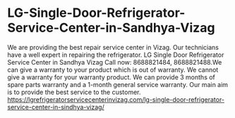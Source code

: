# LG-Single-Door-Refrigerator-Service-Center-in-Sandhya-Vizag
We are providing the best repair service center in Vizag. Our technicians have a well expert in repairing the refrigerator. LG Single Door Refrigerator Service Center in Sandhya Vizag Call now: 8688821484, 8688821488.We can give a warranty to your product which is out of warranty. We cannot give a warranty for your warranty product. We can provide 3 months of spare parts warranty and a 1-month general service warranty. Our main aim is to provide the best service to the customer.  https://lgrefrigeratorservicecenterinvizag.com/lg-single-door-refrigerator-service-center-in-sindhya-vizag/
